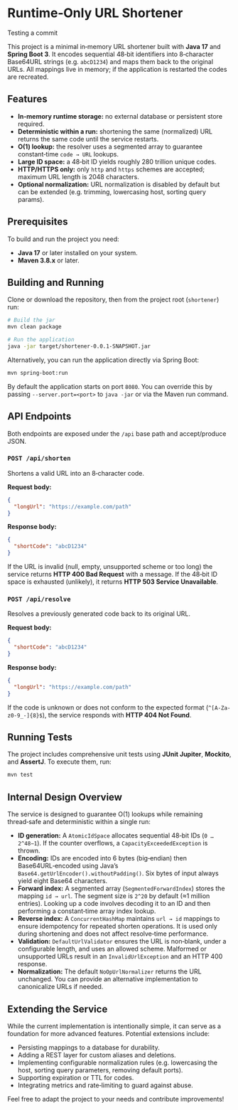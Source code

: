# Runtime‑Only URL Shortener

Testing a commit

This project is a minimal in‑memory URL shortener built with **Java 17** and **Spring Boot 3**.  It encodes sequential 48‑bit identifiers into 8‑character Base64URL strings (e.g. `abcD1234`) and maps them back to the original URLs.  All mappings live in memory; if the application is restarted the codes are recreated.

## Features

- **In‑memory runtime storage:** no external database or persistent store required.
- **Deterministic within a run:** shortening the same (normalized) URL returns the same code until the service restarts.
- **O(1) lookup:** the resolver uses a segmented array to guarantee constant‑time `code → URL` lookups.
- **Large ID space:** a 48‑bit ID yields roughly 280 trillion unique codes.
- **HTTP/HTTPS only:** only `http` and `https` schemes are accepted; maximum URL length is 2048 characters.
- **Optional normalization:** URL normalization is disabled by default but can be extended (e.g. trimming, lowercasing host, sorting query params).

## Prerequisites

To build and run the project you need:

- **Java 17** or later installed on your system.
- **Maven 3.8.x** or later.

## Building and Running

Clone or download the repository, then from the project root (`shortener`) run:

```bash
# Build the jar
mvn clean package

# Run the application
java -jar target/shortener-0.0.1-SNAPSHOT.jar
```

Alternatively, you can run the application directly via Spring Boot:

```bash
mvn spring-boot:run
```

By default the application starts on port `8080`.  You can override this by passing `--server.port=<port>` to `java -jar` or via the Maven run command.

## API Endpoints

Both endpoints are exposed under the `/api` base path and accept/produce JSON.

### `POST /api/shorten`

Shortens a valid URL into an 8‑character code.

**Request body:**

```json
{
  "longUrl": "https://example.com/path"
}
```

**Response body:**

```json
{
  "shortCode": "abcD1234"
}
```

If the URL is invalid (null, empty, unsupported scheme or too long) the service returns **HTTP 400 Bad Request** with a message.  If the 48‑bit ID space is exhausted (unlikely), it returns **HTTP 503 Service Unavailable**.

### `POST /api/resolve`

Resolves a previously generated code back to its original URL.

**Request body:**

```json
{
  "shortCode": "abcD1234"
}
```

**Response body:**

```json
{
  "longUrl": "https://example.com/path"
}
```

If the code is unknown or does not conform to the expected format (`^[A-Za-z0-9_-]{8}$`), the service responds with **HTTP 404 Not Found**.

## Running Tests

The project includes comprehensive unit tests using **JUnit Jupiter**, **Mockito**, and **AssertJ**.  To execute them, run:

```bash
mvn test
```

## Internal Design Overview

The service is designed to guarantee O(1) lookups while remaining thread‑safe and deterministic within a single run:

- **ID generation:** A `AtomicIdSpace` allocates sequential 48‑bit IDs (`0 … 2^48−1`).  If the counter overflows, a `CapacityExceededException` is thrown.
- **Encoding:** IDs are encoded into 6 bytes (big‑endian) then Base64URL‑encoded using Java’s `Base64.getUrlEncoder().withoutPadding()`.  Six bytes of input always yield eight Base64 characters.
- **Forward index:** A segmented array (`SegmentedForwardIndex`) stores the mapping `id → url`.  The segment size is `2^20` by default (≈1 million entries).  Looking up a code involves decoding it to an ID and then performing a constant‑time array index lookup.
- **Reverse index:** A `ConcurrentHashMap` maintains `url → id` mappings to ensure idempotency for repeated shorten operations.  It is used only during shortening and does not affect resolve‑time performance.
- **Validation:** `DefaultUrlValidator` ensures the URL is non‑blank, under a configurable length, and uses an allowed scheme.  Malformed or unsupported URLs result in an `InvalidUrlException` and an HTTP 400 response.
- **Normalization:** The default `NoOpUrlNormalizer` returns the URL unchanged.  You can provide an alternative implementation to canonicalize URLs if needed.

## Extending the Service

While the current implementation is intentionally simple, it can serve as a foundation for more advanced features.  Potential extensions include:

- Persisting mappings to a database for durability.
- Adding a REST layer for custom aliases and deletions.
- Implementing configurable normalization rules (e.g. lowercasing the host, sorting query parameters, removing default ports).
- Supporting expiration or TTL for codes.
- Integrating metrics and rate‑limiting to guard against abuse.

Feel free to adapt the project to your needs and contribute improvements!